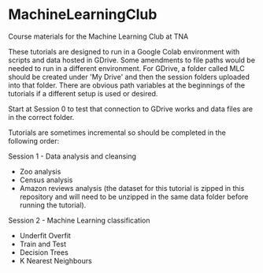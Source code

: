 # MachineLearningClub
Course materials for the Machine Learning Club at TNA

These tutorials are designed to run in a Google Colab environment with scripts and data hosted in GDrive. Some amendments to file paths would be needed to run in a different environment.
For GDrive, a folder called MLC should be created under 'My Drive' and then the session folders uploaded into that folder. There are obvious path variables at the beginnings of the tutorials if a different setup is used or desired.

Start at Session 0 to test that connection to GDrive works and data files are in the correct folder.

Tutorials are sometimes incremental so should be completed in the following order:

Session 1 - Data analysis and cleansing
- Zoo analysis
- Census analysis
- Amazon reviews analysis (the dataset for this tutorial is zipped in this repository and will need to be unzipped in the same data folder before running the tutorial).

Session 2 - Machine Learning classification
- Underfit Overfit
- Train and Test
- Decision Trees
- K Nearest Neighbours

